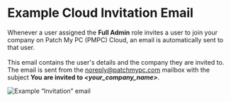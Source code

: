 # Example Cloud Invitation Email

Whenever a user assigned the **Full Admin** role invites a user to join your company on Patch My PC (PMPC) Cloud, an email is automatically sent to that user.  \
\
This email contains the user's details and the company they are invited to. The email is sent from the [noreply@patchmypc.com](mailto:noreply@patchmypc.com) mailbox with the subject **You are invited to&#x20;**_**\<your\_company\_name>**_.

![Example “Invitation” email](/_images/image%20%28614%29.png "Example \"Invitation\" email")
